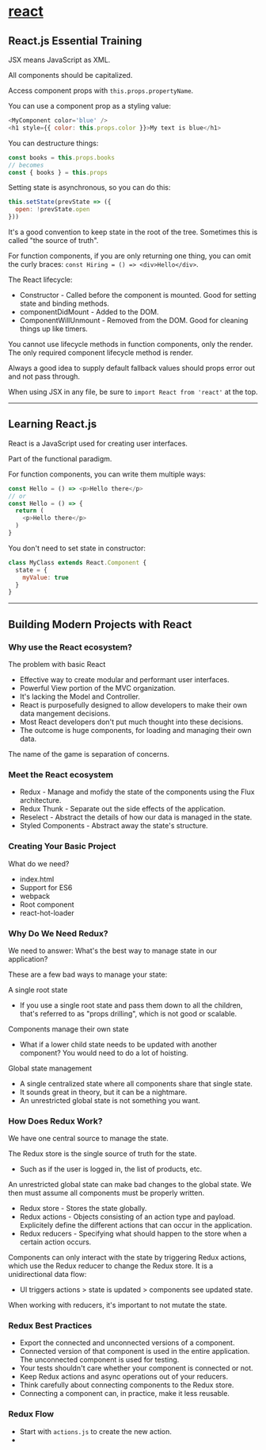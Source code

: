 # [react](https://reactjs.org/)

## React.js Essential Training

JSX means JavaScript as XML.

All components should be capitalized.

Access component props with `this.props.propertyName`.

You can use a component prop as a styling value:
```javascript
<MyComponent color='blue' />
<h1 style={{ color: this.props.color }}>My text is blue</h1>
```

You can destructure things:
```javascript
const books = this.props.books
// becomes
const { books } = this.props
```

Setting state is asynchronous, so you can do this:
```javascript
this.setState(prevState => ({
  open: !prevState.open
}))
```

It's a good convention to keep state in the root of the tree. Sometimes this is called "the source of truth".

For function components, if you are only returning one thing, you can omit the curly braces: `const Hiring = () => <div>Hello</div>`.

The React lifecycle:
- Constructor - Called before the component is mounted. Good for setting state and binding methods.
- componentDidMount - Added to the DOM.
- ComponentWillUnmount - Removed from the DOM. Good for cleaning things up like timers.

You cannot use lifecycle methods in function components, only the render.
The only required component lifecycle method is render.

Always a good idea to supply default fallback values should props error out and not pass through.

When using JSX in any file, be sure to `import React from 'react'` at the top.

---

## Learning React.js

React is a JavaScript used for creating user interfaces.

Part of the functional paradigm.

For function components, you can write them multiple ways:
```javascript
const Hello = () => <p>Hello there</p>
// or
const Hello = () => {
  return (
    <p>Hello there</p>
  )
}
```

You don't need to set state in constructor:
```javascript
class MyClass extends React.Component {
  state = {
    myValue: true
  }
}
```

---

## Building Modern Projects with React

### Why use the React ecosystem?

The problem with basic React
- Effective way to create modular and performant user interfaces.
- Powerful View portion of the MVC organization.
- It's lacking the Model and Controller.
- React is purposefully designed to allow developers to make their own data mangement decisions.
- Most React developers don't put much thought into these decisions.
- The outcome is huge components, for loading and managing their own data.

The name of the game is separation of concerns.

### Meet the React ecosystem

- Redux - Manage and mofidy the state of the components using the Flux architecture.
- Redux Thunk - Separate out the side effects of the application.
- Reselect - Abstract the details of how our data is managed in the state.
- Styled Components - Abstract away the state's structure.

### Creating Your Basic Project

What do we need?
- index.html
- Support for ES6
- webpack
- Root component
- react-hot-loader

### Why Do We Need Redux?

We need to answer: What's the best way to manage state in our application?

These are a few bad ways to manage your state:

A single root state
- If you use a single root state and pass them down to all the children, that's referred to as "props drilling", which is not good or scalable.

Components manage their own state
- What if a lower child state needs to be updated with another component? You would need to do a lot of hoisting.

Global state management
- A single centralized state where all components share that single state.
- It sounds great in theory, but it can be a nightmare.
- An unrestricted global state is not something you want.

### How Does Redux Work?

We have one central source to manage the state.

The Redux store is the single source of truth for the state.
- Such as if the user is logged in, the list of products, etc.

An unrestricted global state can make bad changes to the global state. We then must assume all components must be properly written.

- Redux store - Stores the state globally.
- Redux actions - Objects consisting of an action type and payload. Explicitely define the different actions that can occur in the application.
- Redux reducers - Specifying what should happen to the store when a certain action occurs.

Components can only interact with the state by triggering Redux actions, which use the Redux reducer to change the Redux store. It is a unidirectional data flow:
- UI triggers actions > state is updated > components see updated state.

When working with reducers, it's important to not mutate the state.

### Redux Best Practices

- Export the connected and unconnected versions of a component.
- Connected version of that component is used in the entire application. The unconnected component is used for testing.
- Your tests shouldn't care whether your component is connected or not.
- Keep Redux actions and async operations out of your reducers.
- Think carefully about connecting components to the Redux store.
- Connecting a component can, in practice, make it less reusable.

### Redux Flow

- Start with `actions.js` to create the new action.
- 